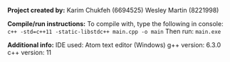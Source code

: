**Project created by:**
	Karim Chukfeh (6694525)
	Wesley Martin (8221998)

**Compile/run instructions:**
To compile with, type the following in console:
	`c++ -std=c++11 -static-libstdc++ main.cpp -o main`
Then run:
	`main.exe`

**Additional info:**
	IDE used: Atom text editor (Windows)
	g++ version: 6.3.0
	c++ version: 11
